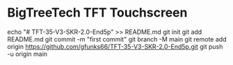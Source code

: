 <!-- omit in toc -->

# BigTreeTech TFT Touchscreen

echo "# TFT-35-V3-SKR-2.0-End5p" >> README.md
git init
git add README.md
git commit -m "first commit"
git branch -M main
git remote add origin https://github.com/gfunks66/TFT-35-V3-SKR-2.0-End5p.git
git push -u origin main